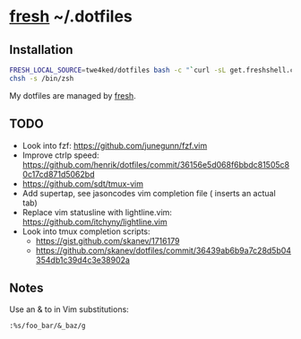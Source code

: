 # [fresh] ~/.dotfiles

## Installation

``` sh
FRESH_LOCAL_SOURCE=twe4ked/dotfiles bash -c "`curl -sL get.freshshell.com`"
chsh -s /bin/zsh
```

My dotfiles are managed by [fresh].

[fresh]: https://github.com/freshshell/fresh

## TODO

- Look into fzf: https://github.com/junegunn/fzf.vim
- Improve ctrlp speed: https://github.com/henrik/dotfiles/commit/36156e5d068f6bbdc81505c80c17cd871d5062bd
- https://github.com/sdt/tmux-vim
- Add supertap, see jasoncodes vim completion file (<c-v> <tab> inserts an actual tab)
- Replace vim statusline with lightline.vim: https://github.com/itchyny/lightline.vim
- Look into tmux completion scripts:
  - https://gist.github.com/skanev/1716179
  - https://github.com/skanev/dotfiles/commit/36439ab6b9a7c28d5b04354db1c39d4c3e38902a

## Notes

Use an & to in Vim substitutions:

    :%s/foo_bar/&_baz/g
